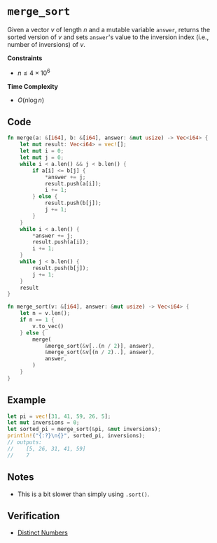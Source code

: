 # `merge_sort`

Given a vector $v$ of length $n$ and a mutable variable `answer`, returns the sorted version of $v$ and sets `answer`'s value to the inversion index (i.e., number of inversions) of $v$.

**Constraints**
- $n \le 4 \times 10^{6}$

**Time Complexity**
- $O(n \log n)$

## Code
```rust
fn merge(a: &[i64], b: &[i64], answer: &mut usize) -> Vec<i64> {
    let mut result: Vec<i64> = vec![];
    let mut i = 0;
    let mut j = 0;
    while i < a.len() && j < b.len() {
        if a[i] <= b[j] {
            *answer += j;
            result.push(a[i]);
            i += 1;
        } else {
            result.push(b[j]);
            j += 1;
        }
    }
    while i < a.len() {
        *answer += j;
        result.push(a[i]);
        i += 1;
    }
    while j < b.len() {
        result.push(b[j]);
        j += 1;
    }
    result
}

fn merge_sort(v: &[i64], answer: &mut usize) -> Vec<i64> {
    let n = v.len();
    if n == 1 {
        v.to_vec()
    } else {
        merge(
            &merge_sort(&v[..(n / 2)], answer),
            &merge_sort(&v[(n / 2)..], answer),
            answer,
        )
    }
}
```

## Example
```rust
let pi = vec![31, 41, 59, 26, 5];
let mut inversions = 0;
let sorted_pi = merge_sort(&pi, &mut inversions);
println!("{:?}\n{}", sorted_pi, inversions);
// outputs:
//    [5, 26, 31, 41, 59]
//    7
```

## Notes
- This is a bit slower than simply using `.sort()`.

## Verification
- [Distinct Numbers](https://cses.fi/problemset/task/1621/)